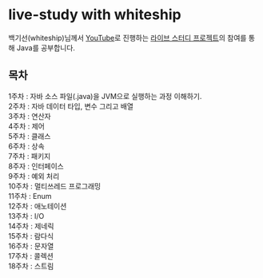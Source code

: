 # live-study with whiteship
백기선(whiteship)님께서 [YouTube](https://github.com/whiteship/live-study/issues)로 진행하는 [라이브 스터디 프로젝트](https://github.com/whiteship/live-study)의 참여를 통해 Java를 공부합니다.

## 목차

1주차 : 자바 소스 파일(.java)을 JVM으로 실행하는 과정 이해하기.  
2주차 : 자바 데이터 타입, 변수 그리고 배열  
3주차 : 연산자  
4주차 : 제어  
5주차 : 클래스  
6주차 : 상속  
7주차 : 패키지   
8주자 : 인터페이스   
9주차 : 예외 처리  
10주차 : 멀티쓰레드 프로그래밍  
11주차 : Enum  
12주차 : 애노테이션  
13주차 : I/O  
14주차 : 제네릭  
15주차 : 람다식  
16주차 : 문자열  
17주차 : 콜렉션  
18주차 : 스트림  
